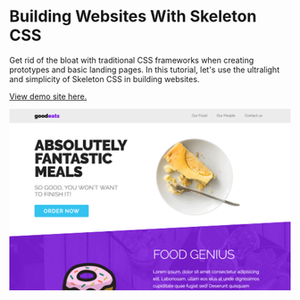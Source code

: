 # Building Websites With Skeleton CSS

Get rid of the bloat with traditional CSS frameworks when creating prototypes and basic landing pages. In this tutorial, let's use the ultralight and simplicity of Skeleton CSS in building websites.

[View demo site here.](https://webdevtuts.github.io/build_website_with_skeleton_css/)

![Preview](screenshot.png)
